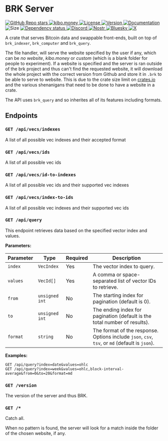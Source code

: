 # BRK Server

<p align="left">
  <a href="https://github.com/bitcoinresearchkit/brk">
    <img alt="GitHub Repo stars" src="https://img.shields.io/github/stars/bitcoinresearchkit/brk?style=social">
  </a>
  <a href="https://kibo.money">
    <img alt="kibo.money" src="https://img.shields.io/badge/showcase-kib%C5%8D.money-orange">
  </a>
  <a href="https://github.com/bitcoinresearchkit/brk/blob/main/LICENSE.md">
    <img src="https://img.shields.io/crates/l/brk" alt="License" />
  </a>
  <a href="https://crates.io/crates/brk_server">
    <img src="https://img.shields.io/crates/v/brk_server" alt="Version" />
  </a>
  <a href="https://docs.rs/brk_server">
    <img src="https://img.shields.io/docsrs/brk_server" alt="Documentation" />
  </a>
  <img src="https://img.shields.io/crates/size/brk_server" alt="Size" />
  <a href="https://deps.rs/crate/brk_server">
    <img src="https://deps.rs/crate/brk_server/latest/status.svg" alt="Dependency status">
  </a>
  <a href="https://discord.gg/Cvrwpv3zEG">
    <img src="https://img.shields.io/discord/1350431684562124850?label=discord" alt="Discord" />
  </a>
  <a href="https://primal.net/p/nprofile1qqsfw5dacngjlahye34krvgz7u0yghhjgk7gxzl5ptm9v6n2y3sn03sqxu2e6">
    <img src="https://img.shields.io/badge/nostr-purple?link=https%3A%2F%2Fprimal.net%2Fp%2Fnprofile1qqsfw5dacngjlahye34krvgz7u0yghhjgk7gxzl5ptm9v6n2y3sn03sqxu2e6" alt="Nostr" />
  </a>
  <a href="https://bsky.app/profile/bitcoinresearchkit.org">
    <img src="https://img.shields.io/badge/bluesky-blue?link=https%3A%2F%2Fbsky.app%2Fprofile%2Fbitcoinresearchkit.org" alt="Bluesky" />
  </a>
  <a href="https://x.com/0xbrk">
    <img src="https://img.shields.io/badge/x.com-black" alt="X" />
  </a>
</p>

A crate that serves Bitcoin data and swappable front-ends, built on top of `brk_indexer`, `brk_computer` and `brk_query`.

The file handler, will serve the website specified by the user if any, which can be *no website*, *kibo.money* or *custom* (which is a blank folder for people to experiment). If a website is specified and the server is ran outside of the brk project and thus can't find the requested website, it will download the whole project with the correct version from Github and store it in `.brk` to be able to serve to website. This is due to the crate size limit on [crates.io](https://crates.io) and the various shenanigans that need to be done to have a website in a crate.

The API uses `brk_query` and so inherites all of its features including formats.

## Endpoints

### `GET /api/vecs/indexes`

A list of all possible vec indexes and their accepted format

### `GET /api/vecs/ids`

A list of all possible vec ids

### `GET /api/vecs/id-to-indexes`

A list of all possible vec ids and their supported vec indexes

### `GET /api/vecs/index-to-ids`

A list of all possible vec indexes and their supported vec ids

### `GET /api/query`

This endpoint retrieves data based on the specified vector index and values.

**Parameters:**

| Parameter | Type | Required | Description |
| --- | --- | --- | --- |
| `index` | `VecIndex` | Yes | The vector index to query. |
| `values` | `VecId[]` | Yes | A comma or space-separated list of vector IDs to retrieve. |
| `from` | `unsigned int` | No | The starting index for pagination (default is 0). |
| `to` | `unsigned int` | No | The ending index for pagination (default is the total number of results). |
| `format` | `string` | No | The format of the response. Options include `json`, `csv`, `tsv`, or `md` (default is `json`). |

**Examples:**

```
GET /api/query?index=date&values=ohlc
GET /api/query?index=week&values=ohlc,block-interval-average&from=0&to=20&format=md
```

### `GET /version`

The version of the server and thus BRK.

### `GET /*`

Catch all.

When no pattern is found, the server will look for a match inside the folder of the chosen website, if any.

